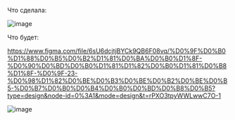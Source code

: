 
Что сделала:


![image](https://github.com/Lyluk/itogovai/assets/154012517/44bfeecc-957b-477b-84da-7e68cd6bdb5d)

Что будет:

https://www.figma.com/file/6sU6dcjtjBYCk9QB6F08vq/%D0%9F%D0%B0%D1%88%D0%B5%D0%B2%D1%81%D0%BA%D0%B0%D1%8F-%D0%90%D0%BD%D0%B0%D1%81%D1%82%D0%B0%D1%81%D0%B8%D1%8F-%D0%9F-23-%D0%98%D1%82%D0%BE%D0%B3%D0%BE%D0%B2%D0%BE%D0%B5-%D0%B7%D0%B0%D0%B4%D0%B0%D0%BD%D0%B8%D0%B5?type=design&node-id=0%3A1&mode=design&t=rPXO3tpyWWLwwC7O-1

![image](https://github.com/Lyluk/itogovai/assets/154012517/5b10f6d1-6592-4cbb-a652-9f532e196e61)

